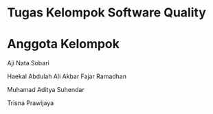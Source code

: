 # Tugas Kelompok Software Quality
# Anggota Kelompok
Aji Nata Sobari

Haekal Abdulah Ali Akbar Fajar Ramadhan

Muhamad Aditya Suhendar

Trisna Prawijaya
